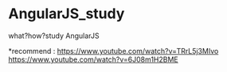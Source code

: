 # AngularJS_study
what?how?study AngularJS

*recommend : https://www.youtube.com/watch?v=TRrL5j3MIvo 
             https://www.youtube.com/watch?v=6J08m1H2BME